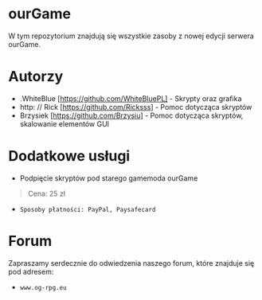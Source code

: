 # ourGame
W tym repozytorium znajdują się wszystkie zasoby z nowej edycji serwera ourGame.

# Autorzy
* .WhiteBlue [https://github.com/WhiteBluePL] - Skrypty oraz grafika
* http: // Rick [https://github.com/Ricksss] - Pomoc dotycząca skryptów
* Brzysiek [https://github.com/Brzysiu] - Pomoc dotycząca skryptów, skalowanie elementów GUI

# Dodatkowe usługi
* Podpięcie skryptów pod starego gamemoda ourGame

> Cena: 25 zł

*     Sposoby płatności: PayPal, Paysafecard

# Forum
Zapraszamy serdecznie do odwiedzenia naszego forum, które znajduje się pod adresem:
*     www.og-rpg.eu
